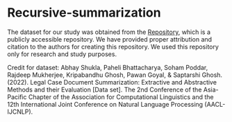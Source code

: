 # Recursive-summarization
The dataset for our study was obtained from the [Repository](https://zenodo.org/records/7152317#.Yz6mJ9JByC0), which is a publicly accessible repository.
We have provided proper attribution and citation to the authors for creating this repository. We used this repository only for research and study purposes.


Credit for dataset:
Abhay Shukla, Paheli Bhattacharya, Soham Poddar, Rajdeep Mukherjee, Kripabandhu Ghosh, Pawan Goyal, & Saptarshi Ghosh. (2022). Legal Case Document Summarization: Extractive and Abstractive Methods and their Evaluation [Data set]. The 2nd Conference of the Asia-Pacific Chapter of the Association for Computational Linguistics and the 12th International Joint Conference on Natural Language Processing (AACL-IJCNLP).

